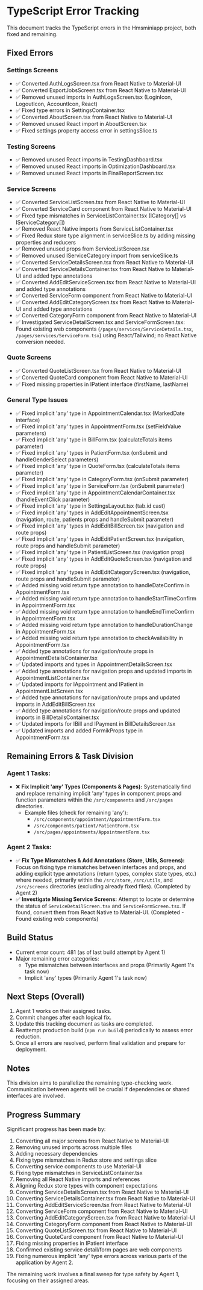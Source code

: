 # TypeScript Error Tracking

This document tracks the TypeScript errors in the Hmsminiapp project, both fixed and remaining.

## Fixed Errors

### Settings Screens
- ✅ Converted AuthLogsScreen.tsx from React Native to Material-UI
- ✅ Converted ExportJobsScreen.tsx from React Native to Material-UI
- ✅ Removed unused imports in AuthLogsScreen.tsx (LoginIcon, LogoutIcon, AccountIcon, React)
- ✅ Fixed type errors in SettingsContainer.tsx
- ✅ Converted AboutScreen.tsx from React Native to Material-UI
- ✅ Removed unused React import in AboutScreen.tsx
- ✅ Fixed settings property access error in settingsSlice.ts

### Testing Screens
- ✅ Removed unused React imports in TestingDashboard.tsx
- ✅ Removed unused React imports in OptimizationDashboard.tsx
- ✅ Removed unused React imports in FinalReportScreen.tsx

### Service Screens
- ✅ Converted ServiceListScreen.tsx from React Native to Material-UI
- ✅ Converted ServiceCard component from React Native to Material-UI
- ✅ Fixed type mismatches in ServiceListContainer.tsx (ICategory[] vs IServiceCategory[])
- ✅ Removed React Native imports from ServiceListContainer.tsx
- ✅ Fixed Redux store type alignment in serviceSlice.ts by adding missing properties and reducers
- ✅ Removed unused props from ServiceListScreen.tsx
- ✅ Removed unused IServiceCategory import from serviceSlice.ts
- ✅ Converted ServiceDetailsScreen.tsx from React Native to Material-UI
- ✅ Converted ServiceDetailsContainer.tsx from React Native to Material-UI and added type annotations
- ✅ Converted AddEditServiceScreen.tsx from React Native to Material-UI and added type annotations
- ✅ Converted ServiceForm component from React Native to Material-UI
- ✅ Converted AddEditCategoryScreen.tsx from React Native to Material-UI and added type annotations
- ✅ Converted CategoryForm component from React Native to Material-UI
- ✅ Investigated ServiceDetailScreen.tsx and ServiceFormScreen.tsx: Found existing web components (`/pages/services/ServiceDetails.tsx`, `/pages/services/ServiceForm.tsx`) using React/Tailwind; no React Native conversion needed.

### Quote Screens
- ✅ Converted QuoteListScreen.tsx from React Native to Material-UI
- ✅ Converted QuoteCard component from React Native to Material-UI
- ✅ Fixed missing properties in IPatient interface (firstName, lastName)

### General Type Issues
- ✅ Fixed implicit 'any' type in AppointmentCalendar.tsx (MarkedDate interface)
- ✅ Fixed implicit 'any' types in AppointmentForm.tsx (setFieldValue parameters)
- ✅ Fixed implicit 'any' type in BillForm.tsx (calculateTotals items parameter)
- ✅ Fixed implicit 'any' types in PatientForm.tsx (onSubmit and handleGenderSelect parameters)
- ✅ Fixed implicit 'any' type in QuoteForm.tsx (calculateTotals items parameter)
- ✅ Fixed implicit 'any' type in CategoryForm.tsx (onSubmit parameter)
- ✅ Fixed implicit 'any' type in ServiceForm.tsx (onSubmit parameter)
- ✅ Fixed implicit 'any' type in AppointmentCalendarContainer.tsx (handleEventClick parameter)
- ✅ Fixed implicit 'any' type in SettingsLayout.tsx (tab.id cast)
- ✅ Fixed implicit 'any' types in AddEditAppointmentScreen.tsx (navigation, route, patients props and handleSubmit parameter)
- ✅ Fixed implicit 'any' types in AddEditBillScreen.tsx (navigation and route props)
- ✅ Fixed implicit 'any' types in AddEditPatientScreen.tsx (navigation, route props and handleSubmit parameter)
- ✅ Fixed implicit 'any' type in PatientListScreen.tsx (navigation prop)
- ✅ Fixed implicit 'any' types in AddEditQuoteScreen.tsx (navigation and route props)
- ✅ Fixed implicit 'any' types in AddEditCategoryScreen.tsx (navigation, route props and handleSubmit parameter)
- ✅ Added missing void return type annotation to handleDateConfirm in AppointmentForm.tsx
- ✅ Added missing void return type annotation to handleStartTimeConfirm in AppointmentForm.tsx
- ✅ Added missing void return type annotation to handleEndTimeConfirm in AppointmentForm.tsx
- ✅ Added missing void return type annotation to handleDurationChange in AppointmentForm.tsx
- ✅ Added missing void return type annotation to checkAvailability in AppointmentForm.tsx
- ✅ Added type annotations for navigation/route props in AppointmentDetailsContainer.tsx
- ✅ Updated imports and types in AppointmentDetailsScreen.tsx
- ✅ Added type annotations for navigation props and updated imports in AppointmentListContainer.tsx
- ✅ Updated imports for IAppointment and IPatient in AppointmentListScreen.tsx
- ✅ Added type annotations for navigation/route props and updated imports in AddEditBillScreen.tsx
- ✅ Added type annotations for navigation/route props and updated imports in BillDetailsContainer.tsx
- ✅ Updated imports for IBill and IPayment in BillDetailsScreen.tsx
- ✅ Updated imports and added FormikProps type in AppointmentForm.tsx

## Remaining Errors & Task Division

### Agent 1 Tasks:
- ❌ **Fix Implicit 'any' Types (Components & Pages):** Systematically find and replace remaining implicit 'any' types in component props and function parameters within the `/src/components` and `/src/pages` directories.
  - Example files (check for remaining 'any'):
    - `/src/components/appointment/AppointmentForm.tsx`
    - `/src/components/patient/PatientForm.tsx`
    - `/src/pages/appointments/AppointmentForm.tsx`

### Agent 2 Tasks:
- ✅ **Fix Type Mismatches & Add Annotations (Store, Utils, Screens):** Focus on fixing type mismatches between interfaces and props, and adding explicit type annotations (return types, complex state types, etc.) where needed, primarily within the `/src/store`, `/src/utils`, and `/src/screens` directories (excluding already fixed files). (Completed by Agent 2)
- ✅ **Investigate Missing Service Screens:** Attempt to locate or determine the status of `ServiceDetailScreen.tsx` and `ServiceFormScreen.tsx`. If found, convert them from React Native to Material-UI. (Completed - Found existing web components)

## Build Status
- Current error count: 481 (as of last build attempt by Agent 1)
- Major remaining error categories:
  - Type mismatches between interfaces and props (Primarily Agent 1's task now)
  - Implicit 'any' types (Primarily Agent 1's task now)

## Next Steps (Overall)
1. Agent 1 works on their assigned tasks.
2. Commit changes after each logical fix.
3. Update this tracking document as tasks are completed.
4. Reattempt production build (`npm run build`) periodically to assess error reduction.
5. Once all errors are resolved, perform final validation and prepare for deployment.

## Notes
This division aims to parallelize the remaining type-checking work. Communication between agents will be crucial if dependencies or shared interfaces are involved.

## Progress Summary
Significant progress has been made by:
1. Converting all major screens from React Native to Material-UI
2. Removing unused imports across multiple files
3. Adding necessary dependencies
4. Fixing type mismatches in Redux store and settings slice
5. Converting service components to use Material-UI
6. Fixing type mismatches in ServiceListContainer.tsx
7. Removing all React Native imports and references
8. Aligning Redux store types with component expectations
9. Converting ServiceDetailsScreen.tsx from React Native to Material-UI
10. Converting ServiceDetailsContainer.tsx from React Native to Material-UI
11. Converting AddEditServiceScreen.tsx from React Native to Material-UI
12. Converting ServiceForm component from React Native to Material-UI
13. Converting AddEditCategoryScreen.tsx from React Native to Material-UI
14. Converting CategoryForm component from React Native to Material-UI
15. Converting QuoteListScreen.tsx from React Native to Material-UI
16. Converting QuoteCard component from React Native to Material-UI
17. Fixing missing properties in IPatient interface
18. Confirmed existing service detail/form pages are web components
19. Fixing numerous implicit 'any' type errors across various parts of the application by Agent 2.

The remaining work involves a final sweep for type safety by Agent 1, focusing on their assigned areas.

